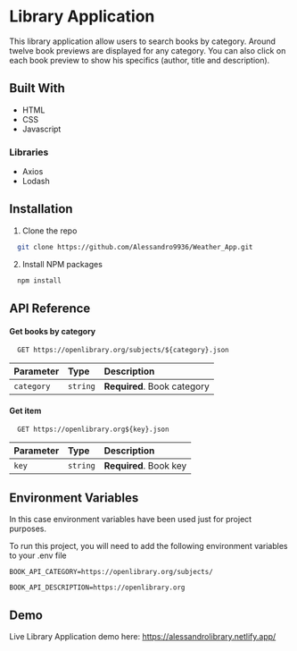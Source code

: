 # Library Application

This library application allow users to search books by category. Around twelve book previews are displayed for any category. You can also click on each book preview to show his specifics (author, title and description).

## Built With

- HTML
- CSS
- Javascript

### Libraries

- Axios
- Lodash

## Installation

1. Clone the repo

```bash
  git clone https://github.com/Alessandro9936/Weather_App.git
```

2. Install NPM packages

```bash
  npm install
```

## API Reference

#### Get books by category

```http
  GET https://openlibrary.org/subjects/${category}.json
```

| Parameter  | Type     | Description                 |
| :--------- | :------- | :-------------------------- |
| `category` | `string` | **Required**. Book category |

#### Get item

```http
  GET https://openlibrary.org${key}.json
```

| Parameter | Type     | Description            |
| :-------- | :------- | :--------------------- |
| `key`     | `string` | **Required**. Book key |

## Environment Variables

In this case environment variables have been used just for project purposes.

To run this project, you will need to add the following environment variables to your .env file

`BOOK_API_CATEGORY=https://openlibrary.org/subjects/`

`BOOK_API_DESCRIPTION=https://openlibrary.org`

## Demo

Live Library Application demo here: https://alessandrolibrary.netlify.app/
